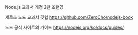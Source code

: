 Node.js 교과서 개정 2판
조현영

제로초 노드 교과서 깃헙
https://github.com/ZeroCho/nodejs-book


노드 공식 사이트의 가이드
https://nodejs.org/ko/docs/guides/
